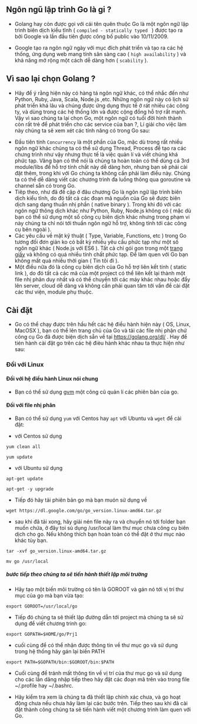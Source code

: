 ## Ngôn ngũ lập trình Go là gi ?

- Golang hay còn được gọi với cái tên quên thuộc Go là một ngôn ngữ lập trình biên dịch kiểu tĩnh ( `compiled - statically typed ` ) được tạo ra bởi Google và lần đầu tiên ₫ược công bố public vào 10/11/2009.

- Google tạo ra ngôn ngữ ngày với mục đích phát triển và tạo ra các hệ thống, ứng dụng web mang tính săn sàng cao ( `high availability` ) và khả năng mở rộng một cách dễ  dàng hơn ( `scability` ).

## Vì sao lại chọn Golang ?

- Hãy để  ý rằng hiện này có hàng tá ngôn ngữ khác, có thể  nhắc đến như Python, Ruby, Java, Scala, Node.js ,etc. Những ngôn ngữ này có lịch sử  phát triển khá lâu và chúng 
được ứng dụng thực tế  ở rát nhiều các công ty, và dùng trong các hệ thống lớn và được cộng đồng hỗ  trợ rất mạnh. Vậy vì sao chúng ta lại chọn Go, một ngôn ngữ có tuổi đời hình thành còn rất trẻ để phát triển cho các service của ban ?, Lí giải cho việc làm này chúng ta sẽ xem xét các tính năng có trong Go sau:

+ Đầu tiên tính `Concurrency` là một phần của Go, mặc dù trong rất nhiều ngôn ngữ khác 
chúng ta có thể  sử  dụng Thread, Process để  tạo ra các chưng trình như vậy nhưng thực tế  là việc quản lí và viết chúng khá phức tạp. Vâng bạn có thể  nói là chúng ta hoàn toàn có thể  dùng cá 3rd module/libs để  hỗ  trợ tính chất này dễ  dàng hơn, nhưng bạn sẽ phải cài đặt thêm, trong khi với Go chúng ta không cần phải làm điều này. Chúng ta có thể  dễ  dàng viết các chương trình đa luồng thông qua goroutine và channel sẵn có trong Go. 
+ Tiêp theo, như đã đề  cập ở đâu chương Go là ngôn ngữ lập trình biên dịch kiểu tĩnh, do đó tất cả các đoạn mã nguồn của Go sẽ được biên dịch sang dạng thuần nhị phần ( native binary ). Trong khi đó với các ngôn ngữ thông dịch khác như Python, Ruby, Node.js không có ( mặc dù bạn có thể  sử  dụng một số  công cụ biên dịch khác nhưng trong phạm vi này chúng ta chỉ nói tới thuần ngôn ngữ hỗ  trợ, không tính tới các 
công cụ bên ngoài ).
+ Các yêu cầu về  mặt kỹ thuật ( Type, Variable, Functions, etc ) trong Go tương đối đơn giản ko có bất kỳ nhiều yêu cầu phức tạp như một số  ngôn ngữ khác ( Node.js với ES6 ). Tất cả chỉ gói gon trong một [trang giấy](https://golang.org/ref/spec) và không có quá nhiều tính chất phức tạp. Để  làm quen với Go bạn không mất quá nhiều thời gian ( Tin tôi đi ).
+ Một điều nữa đó là công cụ biên dịch của Go hỗ  trợ liên kết tính ( static link ), do đó tất cả các mã của một project có thể  liên kết lại thành một file nhị phân duy nhất và có thể  chuyển tới các máy khác nhau hoặc đẩy lên server, cloud dễ  dàng và không cần phải quan tâm tới vấn đề  cài đặt các thư viện, module phụ thuộc.

## Cài đặt

- Go có thể  chạy được trên hầu hết các hệ điều hành hiện này ( OS, Linux, MacOSX ), 
bạn có thể  lên trang chủ của Go và tải các file nhị phận chứ công cụ Go đã được biện dịch sẵn về  tại https://golang.org/dl/ . Hay để  tién hành cài đặt go trên các hệ đièu hành khác nhau ta thực hiện như sau:

### Đối với Linux 

#### Đối với hệ điều hành Linux nói chung 

- Bạn có thể  sử  dụng [gvm](https://github.com/moovweb/gvm) một công cũ quản lí các phiên bản của go.

#### Đối với file nhị phân 

- Bạn có thể  sử  dụng `yum` với Centos hay `apt` với Ubuntu và `wget` để  cài đặt:

- với Centos sử  dụng

```
yum clean all

yum update
```

- với Ubuntu sử  dụng 

```
apt-get update

apt-get -y upgrade
```

- Tiếp đó hãy tải phiên bản go mà bạn muón sử  dụng về 


```
wget https://dl.google.com/go/go_version.linux-amd64.tar.gz
```

- sau khi đã tải xong, hãy giải nén file này ra và chuyển nó tới folder bạn muốn chứa, ở đây toi sủ dụng /usr/local làm thư mục chưa công cụ biên dịch cho go. Nếu không thích bạn hoàn toàn có thể  đặt ở thư mục nào khác tùy bạn.


```
tar -xvf go_version.linux-amd64.tar.gz

mv go /usr/local
```

##### bước tiếp theo chúng ta sẽ tiến hành thiết lập môi trường

- Hãy tạo một biến môi trường có tên là GOROOT và gán nó tới vị trí thư mục của go mà bạn vừa tạo:

```
export GOROOT=/usr/local/go
```

- Tiếp đó chúng ta sẽ thiết lập đường dẫn tới project mà chúng ta sẽ sử  dụng để  viết chương trinh go:

```
export GOPATH=$HOME/go/Prj1
```

- cuối cùng để  có thể  nhận được thông tin về  thư mục go và sử  dụng trong hệ thống hãy gán lại biến PATH

```
export PATH=$GOPATH/bin:$GOROOT/bin:$PATH
```

- Cuối cùng để  tránh mất thông tin về  vị trí của thư mục go và sử  dụng cho các lần dăng nhập tiếp theo hãy đặt các đoạn mã trên vào trong file ~/.profile hay ~/.bashrc.

- Hãy kiểm tra xem là chúng ta đã thiết lập chính xác chưa, và go hoạt động chưa nếu chưa hãy làm lại các bước trên. Tiếp theo sau khi đã cài đặt thành công chúng ta 
sẽ tiến hành viết một chương trình làm quen với Go.
